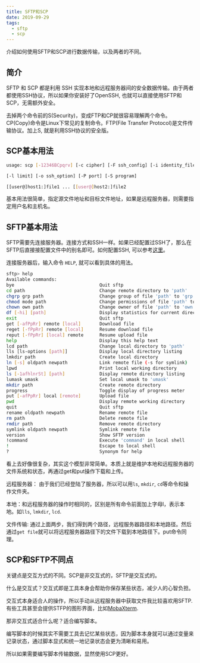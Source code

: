 ```yaml
---
title: SFTP和SCP
date: 2019-09-29
tags:
  - sftp
  - scp
---
```


介绍如何使用SFTP和SCP进行数据传输，以及两者的不同。

<!--more-->

## 简介

SFTP 和 SCP 都是利用 SSH 实现本地和远程服务器间的安全数据传输。由于两者都使用SSH协议，所以如果你安装好了OpenSSH, 也就可以直接使用SFTP和SCP，无需额外安全。

去掉两个命令前的S(Security)，变成FTP和CP就很容易理解两个命令。CP(Copy)命令是Linux下常见的复制命令。FTP(File Transfer Protocol)是文件传输协议。加上S, 就是利用SSH协议的安全版。

## SCP基本用法

```bash
usage: scp [-12346BCpqrv] [-c cipher] [-F ssh_config] [-i identity_file]

[-l limit] [-o ssh_option] [-P port] [-S program]

[[user@]host1:]file1 ... [[user@]host2:]file2
```

基本用法很简单，指定源文件地址和目标文件地址，如果是远程服务器，则需要指定用户名和主机名。

## SFTP基本用法

SFTP需要先连接服务器。连接方式和SSH一样。如果已经配置过SSH了，那么在SFTP后直接接配置文件中的别名即可。如何配置SSH, 可以参考[这里](https://fzp.github.io/2018/05/10/ssh-config.html)。

连接服务器后，输入命令 `HELP`, 就可以看到具体的用法。

```bash
sftp> help
Available commands:
bye                                Quit sftp
cd path                            Change remote directory to 'path'
chgrp grp path                     Change group of file 'path' to 'grp'
chmod mode path                    Change permissions of file 'path' to 'mode'
chown own path                     Change owner of file 'path' to 'own'
df [-hi] [path]                    Display statistics for current directory or filesystem containing 'path'
exit                               Quit sftp
get [-afPpRr] remote [local]       Download file
reget [-fPpRr] remote [local]      Resume download file
reput [-fPpRr] [local] remote      Resume upload file
help                               Display this help text
lcd path                           Change local directory to 'path'
lls [ls-options [path]]            Display local directory listing
lmkdir path                        Create local directory
ln [-s] oldpath newpath            Link remote file (-s for symlink)
lpwd                               Print local working directory
ls [-1afhlnrSt] [path]             Display remote directory listing
lumask umask                       Set local umask to 'umask'
mkdir path                         Create remote directory
progress                           Toggle display of progress meter
put [-afPpRr] local [remote]       Upload file
pwd                                Display remote working directory
quit                               Quit sftp
rename oldpath newpath             Rename remote file
rm path                            Delete remote file
rmdir path                         Remove remote directory
symlink oldpath newpath            Symlink remote file
version                            Show SFTP version
!command                           Execute 'command' in local shell
!                                  Escape to local shell
?                                  Synonym for help
```

看上去好像很复杂，其实这个模型非常简单。本质上就是维护本地和远程服务器的文件系统和状态，再通过get和put操作下载和上传。

远程服务器： 由于我们已经登陆了服务器，所以可以用`ls`, `mkdir`, `cd`等命令和操作文件夹。

本地：和远程服务器的操作时相同的，区别是所有命令前面加上字母l，表示本地。如`lls`, `lmkdir`, `lcd`.

文件传输: 通过上面两步，我们得到两个路径，远程服务器路径和本地路径。然后通过`get file`就可以将远程服务器路径下的文件下载到本地路径下。put命令同理。

## SCP和SFTP不同点

关键点是交互方式的不同。SCP是非交互式的，SFTP是交互式的。

什么是交互式？交互式即是工具本身会帮助你保存某些状态，减少人的心智负担。

交互式本身适合人的操作，所以手动从远程服务器中获取文件我比较喜欢用SFTP. 有些工具甚至会提供STFP的图形界面，比如[MobaXterm](https://mobaxterm.mobatek.net/).

那非交互式适合什么呢？适合编写脚本。

编写脚本的时候其实不需要工具去记忆某些状态，因为脚本本身就可以通过变量来记录状态，通过脚本显式和统一地记录状态会更为清晰和易用。

所以如果需要编写脚本传输数据，显然使用SCP更好。
